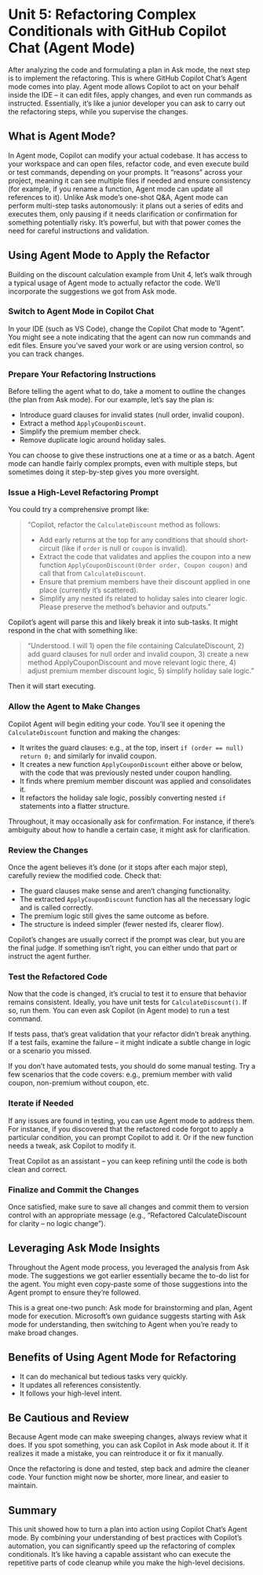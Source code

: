# Unit 5: Refactoring Complex Conditionals with GitHub Copilot Chat (Agent Mode)

After analyzing the code and formulating a plan in Ask mode, the next step is to implement the refactoring. This is where GitHub Copilot Chat’s Agent mode comes into play. Agent mode allows Copilot to act on your behalf inside the IDE – it can edit files, apply changes, and even run commands as instructed. Essentially, it’s like a junior developer you can ask to carry out the refactoring steps, while you supervise the changes.

## What is Agent Mode?

In Agent mode, Copilot can modify your actual codebase. It has access to your workspace and can open files, refactor code, and even execute build or test commands, depending on your prompts. It “reasons” across your project, meaning it can see multiple files if needed and ensure consistency (for example, if you rename a function, Agent mode can update all references to it). Unlike Ask mode’s one-shot Q&A, Agent mode can perform multi-step tasks autonomously: it plans out a series of edits and executes them, only pausing if it needs clarification or confirmation for something potentially risky. It’s powerful, but with that power comes the need for careful instructions and validation.

## Using Agent Mode to Apply the Refactor

Building on the discount calculation example from Unit 4, let’s walk through a typical usage of Agent mode to actually refactor the code. We’ll incorporate the suggestions we got from Ask mode.

### Switch to Agent Mode in Copilot Chat

In your IDE (such as VS Code), change the Copilot Chat mode to “Agent”. You might see a note indicating that the agent can now run commands and edit files. Ensure you’ve saved your work or are using version control, so you can track changes.

### Prepare Your Refactoring Instructions

Before telling the agent what to do, take a moment to outline the changes (the plan from Ask mode). For our example, let’s say the plan is:

- Introduce guard clauses for invalid states (null order, invalid coupon).
- Extract a method `ApplyCouponDiscount`.
- Simplify the premium member check.
- Remove duplicate logic around holiday sales.

You can choose to give these instructions one at a time or as a batch. Agent mode can handle fairly complex prompts, even with multiple steps, but sometimes doing it step-by-step gives you more oversight.

### Issue a High-Level Refactoring Prompt

You could try a comprehensive prompt like:

> “Copilot, refactor the `CalculateDiscount` method as follows:  
> - Add early returns at the top for any conditions that should short-circuit (like if `order` is null or `coupon` is invalid).  
> - Extract the code that validates and applies the coupon into a new function `ApplyCouponDiscount(Order order, Coupon coupon)` and call that from `CalculateDiscount`.  
> - Ensure that premium members have their discount applied in one place (currently it’s scattered).  
> - Simplify any nested ifs related to holiday sales into clearer logic.  
> Please preserve the method’s behavior and outputs.”

Copilot’s agent will parse this and likely break it into sub-tasks. It might respond in the chat with something like:  
> “Understood. I will 1) open the file containing CalculateDiscount, 2) add guard clauses for null order and invalid coupon, 3) create a new method ApplyCouponDiscount and move relevant logic there, 4) adjust premium member discount logic, 5) simplify holiday sale logic.”

Then it will start executing.

### Allow the Agent to Make Changes

Copilot Agent will begin editing your code. You’ll see it opening the `CalculateDiscount` function and making the changes:

- It writes the guard clauses: e.g., at the top, insert `if (order == null) return 0;` and similarly for invalid coupon.
- It creates a new function `ApplyCouponDiscount` either above or below, with the code that was previously nested under coupon handling.
- It finds where premium member discount was applied and consolidates it.
- It refactors the holiday sale logic, possibly converting nested `if` statements into a flatter structure.

Throughout, it may occasionally ask for confirmation. For instance, if there’s ambiguity about how to handle a certain case, it might ask for clarification.

### Review the Changes

Once the agent believes it’s done (or it stops after each major step), carefully review the modified code. Check that:

- The guard clauses make sense and aren’t changing functionality.
- The extracted `ApplyCouponDiscount` function has all the necessary logic and is called correctly.
- The premium logic still gives the same outcome as before.
- The structure is indeed simpler (fewer nested ifs, clearer flow).

Copilot’s changes are usually correct if the prompt was clear, but you are the final judge. If something isn’t right, you can either undo that part or instruct the agent further.

### Test the Refactored Code

Now that the code is changed, it’s crucial to test it to ensure that behavior remains consistent. Ideally, you have unit tests for `CalculateDiscount()`. If so, run them. You can even ask Copilot (in Agent mode) to run a test command.

If tests pass, that’s great validation that your refactor didn’t break anything. If a test fails, examine the failure – it might indicate a subtle change in logic or a scenario you missed.

If you don’t have automated tests, you should do some manual testing. Try a few scenarios that the code covers: e.g., premium member with valid coupon, non-premium without coupon, etc.

### Iterate if Needed

If any issues are found in testing, you can use Agent mode to address them. For instance, if you discovered that the refactored code forgot to apply a particular condition, you can prompt Copilot to add it. Or if the new function needs a tweak, ask Copilot to modify it.

Treat Copilot as an assistant – you can keep refining until the code is both clean and correct.

### Finalize and Commit the Changes

Once satisfied, make sure to save all changes and commit them to version control with an appropriate message (e.g., “Refactored CalculateDiscount for clarity – no logic change”).

## Leveraging Ask Mode Insights

Throughout the Agent mode process, you leveraged the analysis from Ask mode. The suggestions we got earlier essentially became the to-do list for the agent. You might even copy-paste some of those suggestions into the Agent prompt to ensure they’re followed.

This is a great one-two punch: Ask mode for brainstorming and plan, Agent mode for execution. Microsoft’s own guidance suggests starting with Ask mode for understanding, then switching to Agent when you’re ready to make broad changes.

## Benefits of Using Agent Mode for Refactoring

- It can do mechanical but tedious tasks very quickly.
- It updates all references consistently.
- It follows your high-level intent.

## Be Cautious and Review

Because Agent mode can make sweeping changes, always review what it does. If you spot something, you can ask Copilot in Ask mode about it. If it realizes it made a mistake, you can reintroduce it or fix it manually.

Once the refactoring is done and tested, step back and admire the cleaner code. Your function might now be shorter, more linear, and easier to maintain.

## Summary

This unit showed how to turn a plan into action using Copilot Chat’s Agent mode. By combining your understanding of best practices with Copilot’s automation, you can significantly speed up the refactoring of complex conditionals. It’s like having a capable assistant who can execute the repetitive parts of code cleanup while you make the high-level decisions.
